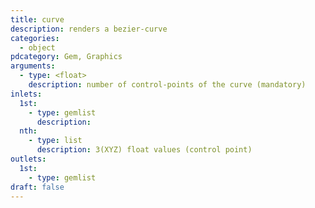 ```yaml
---
title: curve
description: renders a bezier-curve
categories:
  - object
pdcategory: Gem, Graphics
arguments:
  - type: <float>
    description: number of control-points of the curve (mandatory)
inlets:
  1st:
    - type: gemlist
      description:
  nth:
    - type: list
      description: 3(XYZ) float values (control point)
outlets:
  1st:
    - type: gemlist
draft: false
---
```

